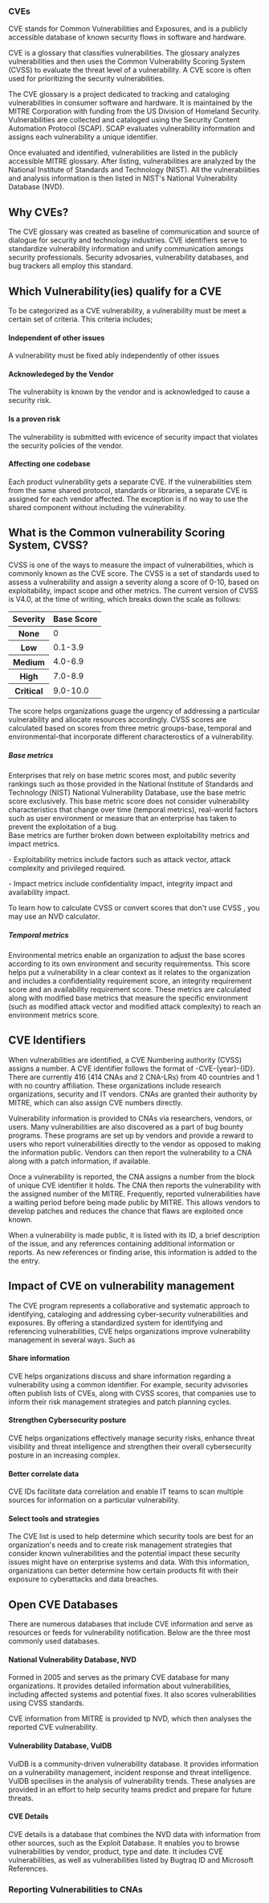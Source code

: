 ### CVEs
CVE stands for Common Vulnerabilities and Exposures, and is a publicly accessible database of known security flows in software and hardware.

CVE is a glossary that classifies vulnerabilities. The glossary analyzes vulnerabilities and then uses the Common Vulnerability
Scoring System (CVSS) to evaluate the threat level of a vulnerability. A CVE score is often used for prioritizing the security
vulnerabilities.

The CVE glossary is a project dedicated to tracking and cataloging vulnerabilities in consumer software and hardware. It is maintained by the MITRE Corporation with funding from the US Division of Homeland Security. Vulnerabilities are collected and cataloged using the Security Content Automation Protocol (SCAP). SCAP evaluates vulnerability information and assigns each
vulnerability a unique identifier.

Once evaluated and identified, vulnerabilities are listed in the publicly accessible MITRE glossary. After listing, vulnerabilities are analyzed by the National Institute of Standards and Technology (NIST). All the vulnerabilities and analysis information is then listed in NIST's National Vulnerability Database (NVD).

## Why CVEs?
The CVE glossary was created as baseline of communication and source of dialogue for security and technology industries. CVE identifiers serve to standardize vulnerability information and unify communication amongs security professionals. Security advosaries, vulnerability databases, and bug trackers all employ this standard.

## Which Vulnerability(ies) qualify for a CVE
To be categorized as a CVE vulnerability, a vulnerability must be meet a certain set of criteria. This criteria includes;
#### Independent of other issues
A vulnerability must be fixed ably independently of other issues

#### Acknowledeged by the Vendor
The vulnerabiity is known by the vendor and is acknowledged to cause a security risk.

#### Is a proven risk
The vulnerability is submitted with evicence of security impact that violates the security policies of the vendor.

#### Affecting one codebase
Each product vulnerability gets a separate CVE. If the vulnerabilities stem from the same shared protocol, standards or
libraries, a separate CVE is assigned for each vendor affected. The exception is if no way to use the shared component without including the vulnerability.

## What is the Common vulnerability Scoring System, CVSS?
CVSS is one of the ways to measure the impact of vulnerabilities, which is commonly known as the CVE score. The CVSS is a set of standards used to assess a vulnerability and assign a severity along a score of 0-10, based on exploitability, impact scope and other metrics. The current version of CVSS is V4.0, at the time of writing, which breaks down the scale as follows:

<table>
  <thead>
    <tr>
      <th scope="col">Severity</th>
      <th scope="col">Base Score</th>
    </tr>
  </thead>
  <tbody>
    <tr>
      <th scope="row">None</th>
      <td>0</td>
    </tr>
    <tr>
      <tr>
      <th scope="row">Low</th>
      <td>0.1-3.9</td>
    </tr>
    <tr>
      <tr>
      <th scope="row">Medium</th>
      <td>4.0-6.9</td>
    </tr>
    <tr>
      <tr>
      <th scope="row">High</th>
      <td>7.0-8.9</td>
    </tr>
    <tr>
      <th scope="row">Critical</th>
      <td>9.0-10.0</td>
    </tr>
  </tbody>
</table>

The score helps organizations guage the urgency of addressing a particular vulnerability and allocate resources accordingly.
CVSS scores are calculated based on scores from three metric groups-base, temporal and environmental-that incorporate different characterostics of a vulnerability.

##### Base metrics
Enterprises that rely on base metric scores most, and public severity rankings such as those provided in the National Institute of Standards and Technology (NIST) National Vulnerability Database, use the base metric score exclusively. This base metric score does not consider vulnerability characteristics that change over time (temporal metrics), real-world factors such as user environment or measure that an enterprise has taken to prevent the exploitation of a bug. 
<br>
Base metrics are further broken down between exploitability metrics and impact metrics.
<p>
  - Exploitability metrics include factors such as attack vector, attack complexity and privileged required.
</p>
<p>
  - Impact metrics include confidentiality impact, integrity impact and availability impact.
</p>
To learn how to calculate CVSS or convert scores that don't use CVSS , you may use an NVD calculator.
<br>

##### Temporal metrics
Environmental metrics enable an organization to adjust the base scores according to its own environment and security requirementss. This score helps put a vulnerability in a clear context as it relates to the organization and includes a confidentiality requirement score, an integrity requirement score and an availability requirement score. These metrics are calculated along with modified base metrics that measure the specific environment (such as modified attack vector and modified attack complexity) to reach an environment metrics score. 

## CVE Identifiers
When vulnerabilities are identified, a CVE Numbering authority (CVSS) assigns a number. A CVE identifier follows
the format of -CVE-{year}-{ID}. There are currently 416 (414 CNAs and 2 CNA-LRs) from 40 countries and 1 with no country affiliation. These organizations include research organizations, security and IT vendors. CNAs are granted their authority by MITRE, which can also assign CVE numbers directly.

Vulnerability information is provided to CNAs via researchers, vendors, or users. Many vulnerabilities are also discovered as a part of bug bounty programs. These programs are set up by vendors and provide a reward to users who report vulnerabilities directly to the vendor as opposed to making the information public. Vendors can then report the vulnerability to a CNA along with a patch information, if available.

Once a vulnerability is reported, the CNA assigns a number from the block of unique CVE identifier it holds. The CNA then reports the vulnerability with the assigned number of the MITRE. Frequently, reported vulnerabilities have a waiting period
before being made public by MITRE. This allows vendors to develop patches and reduces the chance that flaws are exploited once known.

When a vulnerability is made public, it is listed with its ID, a brief description of the issue, and any references containing additional information or reports. As new references or finding arise, this information is added to the the entry.

## Impact of CVE on vulnerability management
The CVE program represents a collaborative and systematic approach to identifying, cataloging and addressing cyber-security vulnerabilities and exposures. By offering a standardized system for identifying and referencing vulnerabilities, CVE helps organizations improve vulnerability management in several ways. Such as 

#### Share information
CVE helps organizations discuss and share information regarding a vulnerability using a common identifier. For example, security advisories often publish lists of CVEs, along with CVSS scores, that companies use to inform their risk management strategies and patch planning cycles.

#### Strengthen Cybersecurity posture
CVE helps organizations effectively manage security risks, enhance threat visibility and threat intelligence and strengthen 
their overall cybersecurity posture in an increasing complex.

#### Better correlate data
CVE IDs facilitate data correlation and enable IT teams to scan multiple sources for information on a particular vulnerability.

#### Select tools and strategies
The CVE list is used to help determine which security tools are best for an organization's needs and to create risk management strategies that consider known vulnerabilities and the potential impact these security issues might have on enterprise systems and data. With this information, organizations can better determine how certain products fit with their exposure to cyberattacks and data breaches.

## Open CVE Databases
There are numerous databases that include CVE information and serve as resources or feeds for vulnerability notification. Below are the three most commonly used databases.

#### National Vulnerability Database, NVD
Formed in 2005 and serves as the primary CVE database for many organizations. It provides detailed information about vulnerabilities, including affected systems and potential fixes. It also scores vulnerabilities using CVSS standards.

CVE information from MITRE is provided tp NVD, which then analyses the reported CVE vulnerability.

#### Vulnerability Database, VulDB
VulDB is a community-driven vulnerability database. It provides information on a vulnerability management, incident response and threat intelligence. VulDB specilises in the analysis of vulnerability trends. These analyses are provided in an effort to help security teams predict and prepare for future threats.

#### CVE Details
CVE details is a database that combines the NVD data with information from other sources, such as the Exploit Database. It enables you to browse vulnerabilities by vendor, product, type and date. It includes CVE vulnerabilities, as well as vulnerabilities listed by Bugtraq ID and Microsoft References.

### Reporting Vulnerabilities to CNAs
